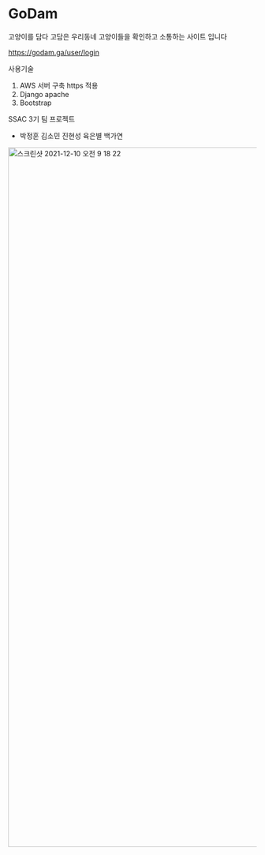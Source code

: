 # GoDam
고양이를 담다
고담은 우리동네 고양이들을 확인하고 소통하는 사이트 입니다

https://godam.ga/user/login

사용기술
1. AWS 서버 구축 https 적용
2. Django apache
3. Bootstrap

SSAC 3기 팀 프로젝트
- 박정훈 김소민 진현성 육은별 백가연

<img width="1418" alt="스크린샷 2021-12-10 오전 9 18 22" src="https://user-images.githubusercontent.com/91243743/145690843-1ae3751b-5983-408a-a6c7-6e038d5a73d5.png">
